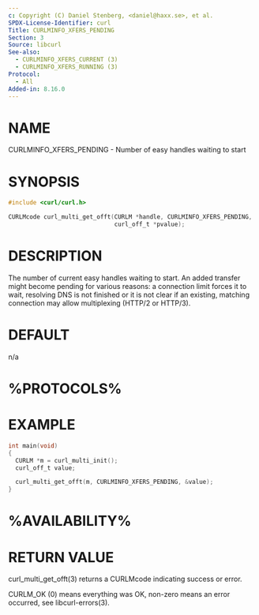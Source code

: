 ```yaml
---
c: Copyright (C) Daniel Stenberg, <daniel@haxx.se>, et al.
SPDX-License-Identifier: curl
Title: CURLMINFO_XFERS_PENDING
Section: 3
Source: libcurl
See-also:
  - CURLMINFO_XFERS_CURRENT (3)
  - CURLMINFO_XFERS_RUNNING (3)
Protocol:
  - All
Added-in: 8.16.0
---
```


# NAME

CURLMINFO_XFERS_PENDING - Number of easy handles waiting to start

# SYNOPSIS

~~~c
#include <curl/curl.h>

CURLMcode curl_multi_get_offt(CURLM *handle, CURLMINFO_XFERS_PENDING,
                              curl_off_t *pvalue);
~~~

# DESCRIPTION

The number of current easy handles waiting to start. An added transfer might
become pending for various reasons: a connection limit forces it to wait,
resolving DNS is not finished or it is not clear if an existing, matching
connection may allow multiplexing (HTTP/2 or HTTP/3).

# DEFAULT

n/a

# %PROTOCOLS%

# EXAMPLE

~~~c
int main(void)
{
  CURLM *m = curl_multi_init();
  curl_off_t value;

  curl_multi_get_offt(m, CURLMINFO_XFERS_PENDING, &value);
}
~~~

# %AVAILABILITY%

# RETURN VALUE

curl_multi_get_offt(3) returns a CURLMcode indicating success or error.

CURLM_OK (0) means everything was OK, non-zero means an error occurred, see
libcurl-errors(3).
